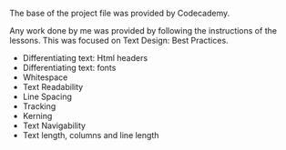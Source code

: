 The base of the project file was provided by Codecademy.

Any work done by me was provided by following the instructions of the lessons. 
This was focused on Text Design: Best Practices.

- Differentiating text: Html headers
- Differentiating text: fonts
- Whitespace
- Text Readability
- Line Spacing
- Tracking
- Kerning
- Text Navigability
- Text length, columns and line length
